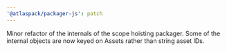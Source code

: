```yaml
---
'@atlaspack/packager-js': patch
---
```


Minor refactor of the internals of the scope hoisting packager. Some of the internal objects are now keyed on Assets rather than string asset IDs.
